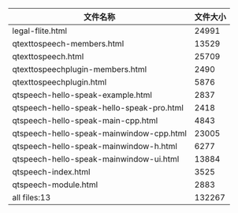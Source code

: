 文件名称 | 文件大小
---|---
legal-flite.html|24991
qtexttospeech-members.html|13529
qtexttospeech.html|25709
qtexttospeechplugin-members.html|2490
qtexttospeechplugin.html|5876
qtspeech-hello-speak-example.html|2837
qtspeech-hello-speak-hello-speak-pro.html|2418
qtspeech-hello-speak-main-cpp.html|4843
qtspeech-hello-speak-mainwindow-cpp.html|23005
qtspeech-hello-speak-mainwindow-h.html|6277
qtspeech-hello-speak-mainwindow-ui.html|13884
qtspeech-index.html|3525
qtspeech-module.html|2883
all files:13|132267

